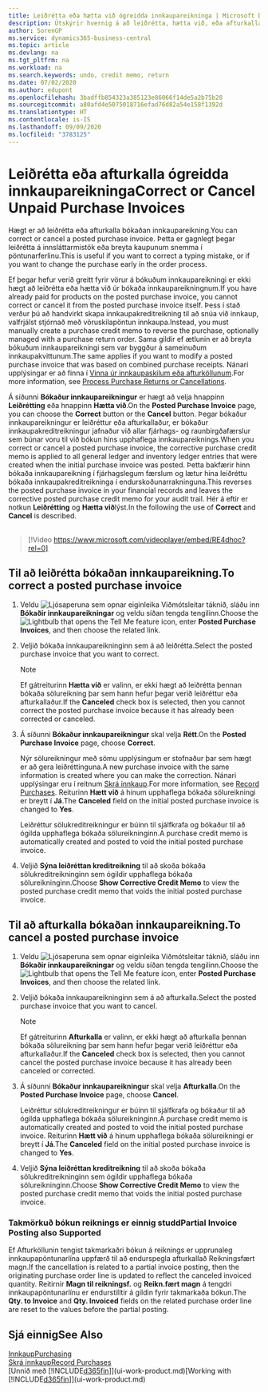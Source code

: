 ```yaml
---
title: Leiðrétta eða hætta við ógreidda innkaupareikninga | Microsoft Docs
description: Útskýrir hvernig á að leiðrétta, hætta við, eða afturkalla bókaðan innkaupareikning og stofna sjálfvirkt innkaupakreditreikning.
author: SorenGP
ms.service: dynamics365-business-central
ms.topic: article
ms.devlang: na
ms.tgt_pltfrm: na
ms.workload: na
ms.search.keywords: undo, credit memo, return
ms.date: 07/02/2020
ms.author: edupont
ms.openlocfilehash: 3badffb854323a385123e86066f14de5a2b75b28
ms.sourcegitcommit: a80afd4e5075018716efad76d82a54e158f1392d
ms.translationtype: HT
ms.contentlocale: is-IS
ms.lasthandoff: 09/09/2020
ms.locfileid: "3783125"
---
```

# <a name="correct-or-cancel-unpaid-purchase-invoices"></a><span data-ttu-id="d27c0-103">Leiðrétta eða afturkalla ógreidda innkaupareikninga</span><span class="sxs-lookup"><span data-stu-id="d27c0-103">Correct or Cancel Unpaid Purchase Invoices</span></span>

<span data-ttu-id="d27c0-104">Hægt er að leiðrétta eða afturkalla bókaðan innkaupareikning.</span><span class="sxs-lookup"><span data-stu-id="d27c0-104">You can correct or cancel a posted purchase invoice.</span></span> <span data-ttu-id="d27c0-105">Þetta er gagnlegt þegar leiðrétta á innsláttarmistök eða breyta kaupunum snemma í pöntunarferlinu.</span><span class="sxs-lookup"><span data-stu-id="d27c0-105">This is useful if you want to correct a typing mistake, or if you want to change the purchase early in the order process.</span></span>

<span data-ttu-id="d27c0-106">Ef þegar hefur verið greitt fyrir vörur á bókuðum innkaupareikningi er ekki hægt að leiðrétta eða hætta við úr bókaða innkaupareikningnum.</span><span class="sxs-lookup"><span data-stu-id="d27c0-106">If you have already paid for products on the posted purchase invoice, you cannot correct or cancel it from the posted purchase invoice itself.</span></span> <span data-ttu-id="d27c0-107">Þess í stað verður þú að handvirkt skapa innkaupakreditreikning til að snúa við innkaup, valfrjálst stjórnað með vöruskilapöntun innkaupa.</span><span class="sxs-lookup"><span data-stu-id="d27c0-107">Instead, you must manually create a purchase credit memo to reverse the purchase, optionally managed with a purchase return order.</span></span> <span data-ttu-id="d27c0-108">Sama gildir ef ætlunin er að breyta bókuðum innkaupareikningi sem var byggður á sameinuðum innkaupakvittunum.</span><span class="sxs-lookup"><span data-stu-id="d27c0-108">The same applies if you want to modify a posted purchase invoice that was based on combined purchase receipts.</span></span> <span data-ttu-id="d27c0-109">Nánari upplýsingar er að finna í [Vinna úr innkaupaskilum eða afturköllunum](purchasing-how-process-purchase-returns-cancellations.md).</span><span class="sxs-lookup"><span data-stu-id="d27c0-109">For more information, see [Process Purchase Returns or Cancellations](purchasing-how-process-purchase-returns-cancellations.md).</span></span>

<span data-ttu-id="d27c0-110">Á síðunni **Bókaður innkaupareikningur** er hægt að velja hnappinn **Leiðrétting** eða hnappinn **Hætta við**.</span><span class="sxs-lookup"><span data-stu-id="d27c0-110">On the **Posted Purchase Invoice** page, you can choose the **Correct** button or the **Cancel** button.</span></span> <span data-ttu-id="d27c0-111">Þegar bókaður innkaupareikningur er leiðréttur eða afturkallaður, er bókaður innkaupakreditreikningur jafnaður við allar fjárhags- og raunbirgðafærslur sem búnar voru til við bókun hins upphaflega innkaupareiknings.</span><span class="sxs-lookup"><span data-stu-id="d27c0-111">When you correct or cancel a posted purchase invoice, the corrective purchase credit memo is applied to all general ledger and inventory ledger entries that were created when the initial purchase invoice was posted.</span></span> <span data-ttu-id="d27c0-112">Þetta bakfærir hinn bókaða innkaupareikning í fjárhagslegum færslum og lætur hina leiðréttu bókaða innkaupakreditreikninga í endurskoðunarrakninguna.</span><span class="sxs-lookup"><span data-stu-id="d27c0-112">This reverses the posted purchase invoice in your financial records and leaves the corrective posted purchase credit memo for your audit trail.</span></span> <span data-ttu-id="d27c0-113">Hér á eftir er notkun **Leiðrétting** og **Hætta við**lýst.</span><span class="sxs-lookup"><span data-stu-id="d27c0-113">In the following the use of **Correct** and **Cancel** is described.</span></span>
<br><br>
> [!Video https://www.microsoft.com/videoplayer/embed/RE4dhoc?rel=0]

## <a name="to-correct-a-posted-purchase-invoice"></a><span data-ttu-id="d27c0-114">Til að leiðrétta bókaðan innkaupareikning.</span><span class="sxs-lookup"><span data-stu-id="d27c0-114">To correct a posted purchase invoice</span></span>
1. <span data-ttu-id="d27c0-115">Veldu ![Ljósaperuna sem opnar eiginleika Viðmótsleitar](media/ui-search/search_small.png "Segðu mér hvað þú vilt gera") táknið, sláðu inn **Bókaðir innkaupareikningar** og veldu síðan tengda tengilinn.</span><span class="sxs-lookup"><span data-stu-id="d27c0-115">Choose the ![Lightbulb that opens the Tell Me feature](media/ui-search/search_small.png "Tell me what you want to do") icon, enter **Posted Purchase Invoices**, and then choose the related link.</span></span>  
2. <span data-ttu-id="d27c0-116">Veljið bókaða innkaupareikninginn sem á að leiðrétta.</span><span class="sxs-lookup"><span data-stu-id="d27c0-116">Select the posted purchase invoice that you want to correct.</span></span>  

    > [!NOTE]  
    >   <span data-ttu-id="d27c0-117">Ef gátreiturinn **Hætta við** er valinn, er ekki hægt að leiðrétta þennan bókaða sölureikning þar sem hann hefur þegar verið leiðréttur eða afturkallaður.</span><span class="sxs-lookup"><span data-stu-id="d27c0-117">If the **Canceled** check box is selected, then you cannot correct the posted purchase invoice because it has already been corrected or canceled.</span></span>
3. <span data-ttu-id="d27c0-118">Á síðunni **Bókaður innkaupareikningur** skal velja **Rétt**.</span><span class="sxs-lookup"><span data-stu-id="d27c0-118">On the **Posted Purchase Invoice** page, choose **Correct**.</span></span>

    <span data-ttu-id="d27c0-119">Nýr sölureikningur með sömu upplýsingum er stofnaður þar sem hægt er að gera leiðréttinguna.</span><span class="sxs-lookup"><span data-stu-id="d27c0-119">A new purchase invoice with the same information is created where you can make the correction.</span></span> <span data-ttu-id="d27c0-120">Nánari upplýsingar eru í reitnum [Skrá innkaup](purchasing-how-record-purchases.md).</span><span class="sxs-lookup"><span data-stu-id="d27c0-120">For more information, see [Record Purchases](purchasing-how-record-purchases.md).</span></span> <span data-ttu-id="d27c0-121">Reiturinn **Hætt við** á hinum upphaflega bókaða sölureikningi er breytt í **Já**.</span><span class="sxs-lookup"><span data-stu-id="d27c0-121">The **Canceled** field on the initial posted purchase invoice is changed to **Yes**.</span></span>

    <span data-ttu-id="d27c0-122">Leiðréttur sölukreditreikningur er búinn til sjálfkrafa og bókaður til að ógilda upphaflega bókaða sölureikninginn.</span><span class="sxs-lookup"><span data-stu-id="d27c0-122">A purchase credit memo is automatically created and posted to void the initial posted purchase invoice.</span></span>
4. <span data-ttu-id="d27c0-123">Veljið **Sýna leiðréttan kreditreikning** til að skoða bókaða sölukreditreikninginn sem ógildir upphaflega bókaða sölureikninginn.</span><span class="sxs-lookup"><span data-stu-id="d27c0-123">Choose **Show Corrective Credit Memo** to view the posted purchase credit memo that voids the initial posted purchase invoice.</span></span>

## <a name="to-cancel-a-posted-purchase-invoice"></a><span data-ttu-id="d27c0-124">Til að afturkalla bókaðan innkaupareikning.</span><span class="sxs-lookup"><span data-stu-id="d27c0-124">To cancel a posted purchase invoice</span></span>
1. <span data-ttu-id="d27c0-125">Veldu ![Ljósaperuna sem opnar eiginleika Viðmótsleitar](media/ui-search/search_small.png "Segðu mér hvað þú vilt gera") táknið, sláðu inn **Bókaðir innkaupareikningar** og veldu síðan tengda tengilinn.</span><span class="sxs-lookup"><span data-stu-id="d27c0-125">Choose the ![Lightbulb that opens the Tell Me feature](media/ui-search/search_small.png "Tell me what you want to do") icon, enter **Posted Purchase Invoices**, and then choose the related link.</span></span>  
2. <span data-ttu-id="d27c0-126">Veljið bókaða innkaupareikninginn sem á að afturkalla.</span><span class="sxs-lookup"><span data-stu-id="d27c0-126">Select the posted purchase invoice that you want to cancel.</span></span>

    > [!NOTE]  
    >   <span data-ttu-id="d27c0-127">Ef gátreiturinn **Afturkalla** er valinn, er ekki hægt að afturkalla þennan bókaða sölureikning þar sem hann hefur þegar verið leiðréttur eða afturkallaður.</span><span class="sxs-lookup"><span data-stu-id="d27c0-127">If the **Canceled** check box is selected, then you cannot cancel the posted purchase invoice because it has already been canceled or corrected.</span></span>
3. <span data-ttu-id="d27c0-128">Á síðunni **Bókaður innkaupareikningur** skal velja **Afturkalla**.</span><span class="sxs-lookup"><span data-stu-id="d27c0-128">On the **Posted Purchase Invoice** page, choose **Cancel**.</span></span>

    <span data-ttu-id="d27c0-129">Leiðréttur sölukreditreikningur er búinn til sjálfkrafa og bókaður til að ógilda upphaflega bókaða sölureikninginn.</span><span class="sxs-lookup"><span data-stu-id="d27c0-129">A purchase credit memo is automatically created and posted to void the initial posted purchase invoice.</span></span> <span data-ttu-id="d27c0-130">Reiturinn **Hætt við** á hinum upphaflega bókaða sölureikningi er breytt í **Já**.</span><span class="sxs-lookup"><span data-stu-id="d27c0-130">The **Canceled** field on the initial posted purchase invoice is changed to **Yes**.</span></span>
4. <span data-ttu-id="d27c0-131">Veljið **Sýna leiðréttan kreditreikning** til að skoða bókaða sölukreditreikninginn sem ógildir upphaflega bókaða sölureikninginn.</span><span class="sxs-lookup"><span data-stu-id="d27c0-131">Choose **Show Corrective Credit Memo** to view the posted purchase credit memo that voids the initial posted purchase invoice.</span></span>

### <a name="partial-invoice-posting-also-supported"></a><span data-ttu-id="d27c0-132">Takmörkuð bókun reiknings er einnig studd</span><span class="sxs-lookup"><span data-stu-id="d27c0-132">Partial Invoice Posting also Supported</span></span>
<span data-ttu-id="d27c0-133">Ef Afturköllunin tengist takmarkaðri bókun á reiknings er upprunaleg innkaupapöntunarlína uppfærð til að endurspegla afturkallað Reikningsfært magn.</span><span class="sxs-lookup"><span data-stu-id="d27c0-133">If the cancellation is related to a partial invoice posting, then the originating purchase order line is updated to reflect the canceled invoiced quantity.</span></span> <span data-ttu-id="d27c0-134">Reitirnir **Magn til reikningsf.** og **Reikn.fært magn** á tengdri innkaupapöntunarlínu er endurstilltir á gildin fyrir takmarkaða bókun.</span><span class="sxs-lookup"><span data-stu-id="d27c0-134">The **Qty. to Invoice** and **Qty. Invoiced** fields on the related purchase order line are reset to the values before the partial posting.</span></span>

## <a name="see-also"></a><span data-ttu-id="d27c0-135">Sjá einnig</span><span class="sxs-lookup"><span data-stu-id="d27c0-135">See Also</span></span>
[<span data-ttu-id="d27c0-136">Innkaup</span><span class="sxs-lookup"><span data-stu-id="d27c0-136">Purchasing</span></span>](purchasing-manage-purchasing.md)  
[<span data-ttu-id="d27c0-137">Skrá innkaup</span><span class="sxs-lookup"><span data-stu-id="d27c0-137">Record Purchases</span></span>](purchasing-how-record-purchases.md)  
<span data-ttu-id="d27c0-138">[Unnið með [!INCLUDE[d365fin](includes/d365fin_md.md)]](ui-work-product.md)</span><span class="sxs-lookup"><span data-stu-id="d27c0-138">[Working with [!INCLUDE[d365fin](includes/d365fin_md.md)]](ui-work-product.md)</span></span>
